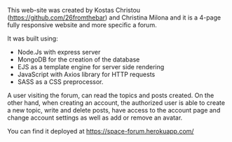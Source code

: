 This web-site was created by Kostas Christou (https://github.com/26fromthebar) and Christina Milona and it is a 4-page fully responsive website and more specific a forum.

It was built using:

- Node.Js with express server
- MongoDB for the creation of the database
- EJS as a template engine for server side rendering
- JavaScript with Axios library for HTTP requests
- SASS as a CSS preprocessor.

A user visiting the forum, can read the topics and posts created. On the other hand, when creating an account, the authorized user is able to create a new topic, write and delete posts, have access to the account page and change account settings as well as add or remove an avatar.

You can find it deployed at https://space-forum.herokuapp.com/ 

